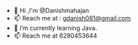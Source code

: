 - 🤔 Hi ,I'm @Danishmahajan
- 📫 Reach me at : gdanish081@gmail.com
- 🌱 I’m currently learning Java.
- 📫 Reach me at 6280453644

<!-- ![Anurag's github stats](https://github-readme-stats.vercel.app/api?username=Danishmahajan) -->
<!--
**Danishmahajan/Danishmahajan** is a ✨ _special_ ✨ repository because its `README.md` (this file) appears on your GitHub profile.

Here are some ideas to get you started:

- 🔭 I’m currently working on ...
- 🌱 I’m currently learning ...
- 👯 I’m looking to collaborate on ...
- 🤔 I’m looking for help with ...
- 💬 Ask me about ...
- 📫 How to reach me: ...
- 😄 Pronouns: ...
- ⚡ Fun fact: ...
-->
